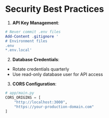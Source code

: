 # Security Best Practices

1. **API Key Management**:
```powershell
# Never commit .env files
Add-Content .gitignore '
# Environment files
.env
*.env.local'
```

2. **Database Credentials**:
- Rotate credentials quarterly
- Use read-only database user for API access

3. **CORS Configuration**:
```python
# app/main.py
CORS_ORIGINS = [
    "http://localhost:3000",
    "https://your-production-domain.com"
]
```
